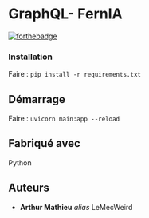 # GraphQL- FernIA

[![forthebadge](http://forthebadge.com/images/badges/built-with-love.svg)](http://forthebadge.com)

<!-- Une petite description du projet -->

<!-- ## Pour commencer

Entrez ici les instructions pour bien débuter avec votre projet... -->

<!-- ### Pré-requis

Ce qu'il est requis pour commencer avec votre projet...

- Programme 1
- Programme 2
- etc... -->

### Installation

Faire : `pip install -r requirements.txt`

## Démarrage

Faire : `uvicorn main:app --reload`

## Fabriqué avec

Python

<!-- Entrez les programmes/logiciels/ressources que vous avez utilisé pour développer votre projet

_exemples :_
* [Materialize.css](http://materializecss.com) - Framework CSS (front-end)
* [Atom](https://atom.io/) - Editeur de textes -->

<!-- ## Versions
Listez les versions ici 
_exemple :_
**Dernière version stable :** 5.0
**Dernière version :** 5.1
Liste des versions : [Cliquer pour afficher](https://github.com/your/project-name/tags)
_(pour le lien mettez simplement l'URL de votre projets suivi de ``/tags``)_ -->

## Auteurs
* **Arthur Mathieu** _alias_ LeMecWeird

<!-- ## License

Ce projet est sous licence ``exemple: WTFTPL`` - voir le fichier [LICENSE.md](LICENSE.md) pour plus d'informations -->

